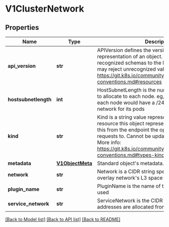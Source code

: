 # V1ClusterNetwork

## Properties
Name | Type | Description | Notes
------------ | ------------- | ------------- | -------------
**api_version** | **str** | APIVersion defines the versioned schema of this representation of an object. Servers should convert recognized schemas to the latest internal value, and may reject unrecognized values. More info: https://git.k8s.io/community/contributors/devel/api-conventions.md#resources | [optional] 
**hostsubnetlength** | **int** | HostSubnetLength is the number of bits of network to allocate to each node. eg, 8 would mean that each node would have a /24 slice of the overlay network for its pods | 
**kind** | **str** | Kind is a string value representing the REST resource this object represents. Servers may infer this from the endpoint the openshift.client submits requests to. Cannot be updated. In CamelCase. More info: https://git.k8s.io/community/contributors/devel/api-conventions.md#types-kinds | [optional] 
**metadata** | [**V1ObjectMeta**](V1ObjectMeta.md) | Standard object&#39;s metadata. | [optional] 
**network** | **str** | Network is a CIDR string specifying the global overlay network&#39;s L3 space | 
**plugin_name** | **str** | PluginName is the name of the network plugin being used | [optional] 
**service_network** | **str** | ServiceNetwork is the CIDR range that Service IP addresses are allocated from | 

[[Back to Model list]](../README.md#documentation-for-models) [[Back to API list]](../README.md#documentation-for-api-endpoints) [[Back to README]](../README.md)


